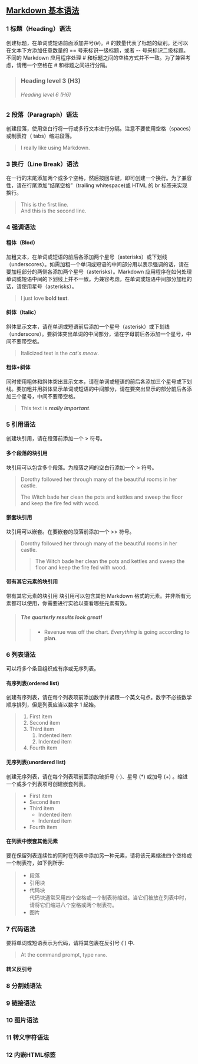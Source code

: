 ## [Markdown 基本语法](https://markdown.com.cn/)

### 1 标题（Heading）语法
创建标题，在单词或短语前面添加井号(#)。# 的数量代表了标题的级别。还可以在文本下方添加任意数量的 == 号来标识一级标题，或者 -- 号来标识二级标题。不同的 Markdown 应用程序处理 # 和标题之间的空格方式并不一致。为了兼容考虑，请用一个空格在 # 和标题之间进行分隔。 
> <h3>Heading level 3 (H3)</h3>
> <h6>Heading level 6 (H6)</h6>

### 2 段落（Paragraph）语法 
创建段落，使用空白行将一行或多行文本进行分隔。注意不要使用空格（spaces）或制表符（ tabs）缩进段落。
> <p>I really like using Markdown.</p>

### 3 换行（Line Break）语法
在一行的末尾添加两个或多个空格，然后按回车键，即可创建一个换行。为了兼容性，请在行尾添加“结尾空格”（trailing whitespace)或 HTML 的 br 标签来实现换行。
> <p>This is the first line.<br>And this is the second line.</p>

### 4 强调语法
#### 粗体（Blod）
加粗文本，在单词或短语的前后各添加两个星号（asterisks）或下划线（underscores）。如需加粗一个单词或短语的中间部分用以表示强调的话，请在要加粗部分的两侧各添加两个星号（asterisks）。Markdown 应用程序在如何处理单词或短语中间的下划线上并不一致。为兼容考虑，在单词或短语中间部分加粗的话，请使用星号（asterisks）。
> I just love <strong>bold text</strong>.

#### 斜体（Italic）
斜体显示文本，请在单词或短语前后添加一个星号（asterisk）或下划线（underscore）。要斜体突出单词的中间部分，请在字母前后各添加一个星号，中间不要带空格。
> Italicized text is the <em>cat's meow</em>.

#### 粗体+斜体
同时使用粗体和斜体突出显示文本，请在单词或短语的前后各添加三个星号或下划线。要加粗并用斜体显示单词或短语的中间部分，请在要突出显示的部分前后各添加三个星号，中间不要带空格。
> This text is <strong><em>really important</em></strong>.

### 5 引用语法
创建块引用，请在段落前添加一个 > 符号。

#### 多个段落的块引用
块引用可以包含多个段落。为段落之间的空白行添加一个 > 符号。
> Dorothy followed her through many of the beautiful rooms in her castle.
>
> The Witch bade her clean the pots and kettles and sweep the floor and keep the fire fed with wood.

#### 嵌套块引用
块引用可以嵌套。在要嵌套的段落前添加一个 >> 符号。
> Dorothy followed her through many of the beautiful rooms in her castle.
>
>> The Witch bade her clean the pots and kettles and sweep the floor and keep the fire fed with wood.

#### 带有其它元素的块引用
带有其它元素的块引用
块引用可以包含其他 Markdown 格式的元素。并非所有元素都可以使用，你需要进行实验以查看哪些元素有效。
> ##### The quarterly results look great!
>> - Revenue was off the chart.
> *Everything* is going according to **plan**.

### 6 列表语法
可以将多个条目组织成有序或无序列表。
#### 有序列表(ordered list)
创建有序列表，请在每个列表项前添加数字并紧跟一个英文句点。数字不必按数学顺序排列，但是列表应当以数字 1 起始。
>  <ol>
> <li>First item</li>
> <li>Second item</li>
> <li>Third item
> <ol>
> <li>Indented item</li>
> <li>Indented item</li>
> </ol>
> </li>
> <li>Fourth item</li>
> </ol>

#### 无序列表(unordered list)
创建无序列表，请在每个列表项前面添加破折号 (-)、星号 (*) 或加号 (+) 。缩进一个或多个列表项可创建嵌套列表。
> <ul>
> <li>First item</li>
> <li>Second item</li>
> <li>Third item
> <ul>
> <li>Indented item</li>
> <li>Indented item</li>
> </ul>
> </li>
> <li>Fourth item</li>
> </ul>

#### 在列表中嵌套其他元素
要在保留列表连续性的同时在列表中添加另一种元素，请将该元素缩进四个空格或一个制表符，如下例所示:
> * 段落
> * 引用块
> * 代码块   
    代码块通常采用四个空格或一个制表符缩进。当它们被放在列表中时，请将它们缩进八个空格或两个制表符。
> * 图片

### 7 代码语法
要将单词或短语表示为代码，请将其包裹在反引号 (`) 中.
> At the command prompt, type <code>nano</code>.

#### 转义反引号

### 8 分割线语法

### 9 链接语法

### 10 图片语法

### 11 转义字符语法

### 12 内嵌HTML标签